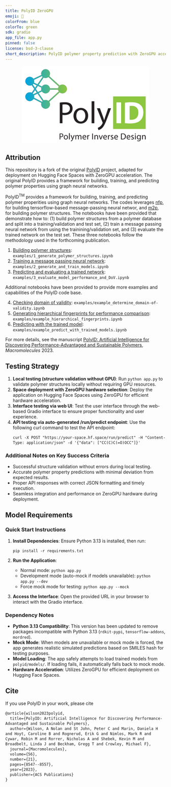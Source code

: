 ```yaml
---
title: PolyID ZeroGPU
emoji: 🧬
colorFrom: blue
colorTo: green
sdk: gradio
app_file: app.py
pinned: false
license: bsd-3-clause
short_description: PolyID polymer property prediction with ZeroGPU acceleration
---
```



<p align="center">
  <img src="https://raw.githubusercontent.com/NREL/polyID/master/images/polyID-logo_color-full.svg" alt="PolyID Logo" width="400"/>
</p>

## Attribution
This repository is a fork of the original [PolyID](https://github.com/NREL/polyID) project, adapted for deployment on Hugging Face Spaces with ZeroGPU acceleration. The original PolyID provides a framework for building, training, and predicting polymer properties using graph neural networks.

PolyID<sup>TM</sup> provides a framework for building, training, and predicting polymer properities using graph neural networks. The codes leverages [nfp](https://pypi.org/project/nfp/), for building tensorflow-based message-passing neural networ, and [m2p](https://pypi.org/project/m2p/), for building polymer structures.  The notebooks have been provided that demonstrate how to: (1) build polymer structures from a polymer database and split into a training/validation and test set, (2) train a message passing neural network from using the trainining/validation set, and (3) evaluate the trained network on the test set. These three notebooks follow the methodology used in the forthcoming publication.

1. [Building polymer structures](https://github.com/NREL/polyID/blob/master/examples/1_generate_polymer_structures.ipynb): `examples/1_generate_polymer_structures.ipynb`
2. [Training a message passing neural network](https://github.com/NREL/polyID/blob/master/examples/2_generate_and_train_models.ipynb): `examples/2_generate_and_train_models.ipynb`
3. [Predicting and evaluating a trained network](https://github.com/NREL/polyID/blob/master/examples/3_evaluate_model_performance_and_DoV.ipynb): `examples/3_evaluate_model_performance_and_DoV.ipynb`

Additional notebooks have been provided to provide more examples and capabilities of the PolyID code base.

4. [Checking domain of validity](https://github.com/NREL/polyID/blob/master/examples/example_determine_domain-of-validity.ipynb): `examples/example_determine_domain-of-validity.ipynb`
5. [Generating hierarchical fingerprints for performance comparison](https://github.com/NREL/polyID/blob/master/examples/example_hierarchical_fingerprints.ipynb): `examples/example_hierarchical_fingerprints.ipynb`
6. [Predicting with the trained model](https://github.com/NREL/polyID/blob/master/examples/example_predict_with_trained_models.ipynb): `examples/example_predict_with_trained_models.ipynb`

For more details, see the manuscript [PolyID: Artificial Intelligence for Discovering Performance-Advantaged and Sustainable Polymers](https://doi.org/10.1021/acs.macromol.3c00994), _Macromolecules_ 2023.

## Testing Strategy

1. **Local testing (structure validation without GPU)**: Run `python app.py` to validate polymer structures locally without requiring GPU resources.
2. **Space deployment with ZeroGPU hardware selection**: Deploy the application on Hugging Face Spaces using ZeroGPU for efficient hardware acceleration.
3. **Interface testing via web UI**: Test the user interface through the web-based Gradio interface to ensure proper functionality and user experience.
4. **API testing via auto-generated /run/predict endpoint**: Use the following curl command to test the API endpoint:
   ```
   curl -X POST "https://your-space.hf.space/run/predict" -H "Content-Type: application/json" -d '{"data": ["CC(C)C(=O)OCC"]}'
   ```

### Additional Notes on Key Success Criteria
- Successful structure validation without errors during local testing.
- Accurate polymer property predictions with minimal deviation from expected results.
- Proper API responses with correct JSON formatting and timely execution.
- Seamless integration and performance on ZeroGPU hardware during deployment.

## Model Requirements

### Quick Start Instructions

1. **Install Dependencies**: Ensure Python 3.13 is installed, then run:
   ```
   pip install -r requirements.txt
   ```

2. **Run the Application**:
   - Normal mode: `python app.py`
   - Development mode (auto-mock if models unavailable): `python app.py --dev`
   - Force mock mode for testing: `python app.py --mock`

3. **Access the Interface**: Open the provided URL in your browser to interact with the Gradio interface.

### Dependency Notes

- **Python 3.13 Compatibility**: This version has been updated to remove packages incompatible with Python 3.13 (`rdkit-pypi`, `tensorflow-addons`, `mordred`).
- **Mock Mode**: When models are unavailable or mock mode is forced, the app generates realistic simulated predictions based on SMILES hash for testing purposes.
- **Model Loading**: The app safely attempts to load trained models from `polyid/models/`. If loading fails, it automatically falls back to mock mode.
- **Hardware Acceleration**: Utilizes ZeroGPU for efficient deployment on Hugging Face Spaces.

## Cite
If you use PolyID in your work, please cite
```
@article{wilson2023polyid,
  title={PolyID: Artificial Intelligence for Discovering Performance-Advantaged and Sustainable Polymers},
  author={Wilson, A Nolan and St John, Peter C and Marin, Daniela H and Hoyt, Caroline B and Rognerud, Erik G and Nimlos, Mark R and Cywar, Robin M and Rorrer, Nicholas A and Shebek, Kevin M and Broadbelt, Linda J and Beckham, Gregg T and Crowley, Michael F},
  journal={Macromolecules},
  volume={56},
  number={21},
  pages={8547--8557},
  year={2023},
  publisher={ACS Publications}
}